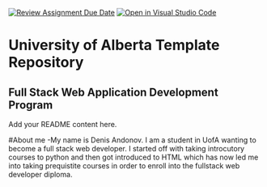 [![Review Assignment Due Date](https://classroom.github.com/assets/deadline-readme-button-24ddc0f5d75046c5622901739e7c5dd533143b0c8e959d652212380cedb1ea36.svg)](https://classroom.github.com/a/GEWQ0G6Y)
[![Open in Visual Studio Code](https://classroom.github.com/assets/open-in-vscode-718a45dd9cf7e7f842a935f5ebbe5719a5e09af4491e668f4dbf3b35d5cca122.svg)](https://classroom.github.com/online_ide?assignment_repo_id=11172485&assignment_repo_type=AssignmentRepo)
# University of Alberta Template Repository
## Full Stack Web Application Development Program

Add your README content here.

#About me 
-My name is Denis Andonov. I am a student in UofA wanting to become a full stack web developer. I started off with taking introcutory courses to python and then got introduced to HTML which has now led me into taking prequistite courses in order to enroll into the fullstack web developer diploma.
